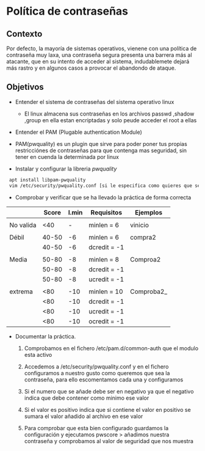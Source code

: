 # Política de contraseñas

## Contexto
Por defecto, la mayoría de sistemas operativos, vienene con una política de contraseña muy laxa, una contraseña segura presenta una barrera más al atacante, que en su intento de acceder al sistema, indudablemete dejará más rastro y en algunos casos a provocar el abandondo de ataque.

## Objetivos
* Entender el sistema de contraseñas del sistema operativo linux
  - El linux almacena sus contraseñas en los archivos passwd ,shadow ,group en ella estan encriptadas y solo peude acceder el root a ellas
   


* Entender el PAM (Plugable authentication Module)
- PAM(pwquality) es un plugin que sirve para poder poner tus propias restricciónes de contraseñas para que contenga mas seguridad, sin tener en cuenda la determinada por linux

* Instalar y configurar la libreria _pwquality_
```bash
 apt install libpam-pwquality
 vim /etc/security/pwquality.conf [si le especifica como quieres que sea la contraseña(caracteres, numeros simbolos...)]
```


* Comprobar y verificar que se ha llevado la práctica de forma correcta

|          | Score |l.min | Requisitos | Ejemplos  |
|----------|-------|------|------------|-----------|
|          |       |      |            |           |
|No valida | <40   |  -   | minlen = 6 |  vinicio  |
|          |       |      |            |           |
| Débil    | 40-50 | -6   | minlen = 6 | compra2  |
|          | 40-50 | -6   |dcredit = -1|           |
|          |       |      |            |           |
| Media    | 50-80 | -8   | minlen = 8 | Comproa2 |
|          | 50-80 | -8   |dcredit = -1|           |
|          | 50-80 | -8   |ucredit = -1|           |
|          |       |      |            |           |
| extrema  | <80   | -10  | minlen = 10|Comproba2_|
|          | <80   | -10  |dcredit = -1|           |
|          | <80   | -10  |ucredit = -1|           |
|          | <80   | -10  |ocredit = -1|           |


* Documentar la práctica.
  1. Comprobamos en el fichero /etc/pam.d/common-auth que el modulo esta activo
   
  2. Accedemos a /etc/security/pwquality.conf y en el fichero configuramos a nuestro gusto como queremos que sea la contraseña, para ello escomentamos cada una y configuramos
   
  3. Si el numero que se añade debe ser en negativo ya que el negativo indica que debe contener como minimo ese valor
   
  4. Si el valor es positivo indica que si contiene el valor en positivo se sumara el valor añadido al archivo en ese valor
   
  5. Para comprobar que esta bien configurado guardamos la configuración y ejecutamos pwscore > añadimos nuestra contraseña y comprobamos al valor de seguridad que nos muestra


